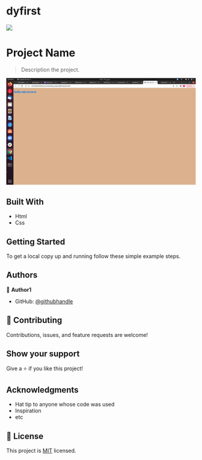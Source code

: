 # dyfirst
![](https://img.shields.io/badge/Microverse-blueviolet)

# Project Name

> Description the project.


![screenshot](./ss.png)


## Built With

- Html
- Css


## Getting Started


To get a local copy up and running follow these simple example steps.


## Authors

👤 **Author1**

- GitHub: [@githubhandle](https://https://github.com/ibrahim777764)

## 🤝 Contributing

Contributions, issues, and feature requests are welcome!


## Show your support

Give a ⭐️ if you like this project!

## Acknowledgments

- Hat tip to anyone whose code was used
- Inspiration
- etc

## 📝 License

This project is [MIT](./MIT.md) licensed.
